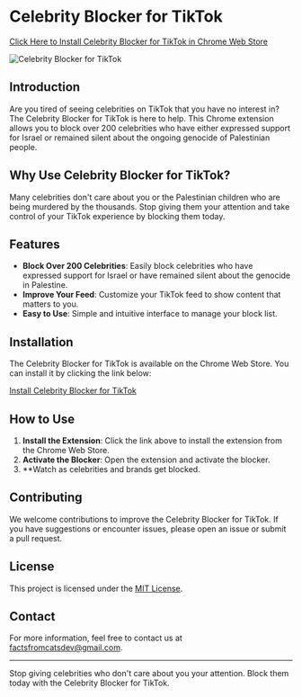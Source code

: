 # Celebrity Blocker for TikTok

[Click Here to Install Celebrity Blocker for TikTok in Chrome Web Store](https://chromewebstore.google.com/detail/tiktok-celebrity-blocker/gjlpoampikdnneonedjjgofgcgihkpoo)

![Celebrity Blocker for TikTok](https://github.com/FactsFromCats/.github/assets/169418602/ad6fb6a3-da12-48d8-8741-f7bf49a17b71)

## Introduction

Are you tired of seeing celebrities on TikTok that you have no interest in? The Celebrity Blocker for TikTok is here to help. This Chrome extension allows you to block over 200 celebrities who have either expressed support for Israel or remained silent about the ongoing genocide of Palestinian people. 

## Why Use Celebrity Blocker for TikTok?

Many celebrities don't care about you or the Palestinian children who are being murdered by the thousands. Stop giving them your attention and take control of your TikTok experience by blocking them today.

## Features

- **Block Over 200 Celebrities**: Easily block celebrities who have expressed support for Israel or have remained silent about the genocide in Palestine.
- **Improve Your Feed**: Customize your TikTok feed to show content that matters to you.
- **Easy to Use**: Simple and intuitive interface to manage your block list.

## Installation

The Celebrity Blocker for TikTok is available on the Chrome Web Store. You can install it by clicking the link below:

[Install Celebrity Blocker for TikTok](https://chromewebstore.google.com/detail/tiktok-celebrity-blocker/gjlpoampikdnneonedjjgofgcgihkpoo)

## How to Use

1. **Install the Extension**: Click the link above to install the extension from the Chrome Web Store.
2. **Activate the Blocker**: Open the extension and activate the blocker.
3. **Watch as celebrities and brands get blocked.

## Contributing

We welcome contributions to improve the Celebrity Blocker for TikTok. If you have suggestions or encounter issues, please open an issue or submit a pull request.

## License

This project is licensed under the [MIT License](LICENSE).

## Contact

For more information, feel free to contact us at [factsfromcatsdev@gmail.com](mailto:factsfromcatsdev@gmail.com).

---

Stop giving celebrities who don't care about you your attention. Block them today with the Celebrity Blocker for TikTok.

<!--
**FactsFromCats/FactsFromCats** is a ✨ _special_ ✨ repository because its `README.md` (this file) appears on your GitHub profile.

Here are some ideas to get you started:

- 🔭 I’m currently working on ...
- 🌱 I’m currently learning ...
- 👯 I’m looking to collaborate on ...
- 🤔 I’m looking for help with ...
- 💬 Ask me about ...
- 📫 How to reach me: ...
- 😄 Pronouns: ...
- ⚡ Fun fact: ...
-->
